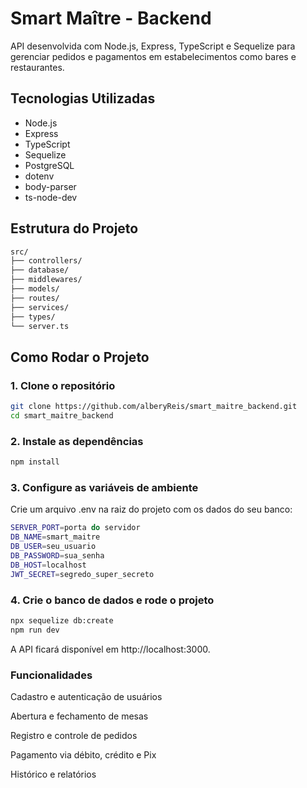 
# Smart Maître - Backend

API desenvolvida com Node.js, Express, TypeScript e Sequelize para gerenciar pedidos e pagamentos em estabelecimentos como bares e restaurantes.

## Tecnologias Utilizadas

- Node.js
- Express
- TypeScript
- Sequelize
- PostgreSQL
- dotenv
- body-parser
- ts-node-dev

## Estrutura do Projeto

```bash
src/
├── controllers/
├── database/
├── middlewares/
├── models/
├── routes/
├── services/
├── types/
└── server.ts
```

## Como Rodar o Projeto

### 1. Clone o repositório

```bash
git clone https://github.com/alberyReis/smart_maitre_backend.git
cd smart_maitre_backend
```

### 2. Instale as dependências

```bash
npm install
```

### 3. Configure as variáveis de ambiente

Crie um arquivo .env na raiz do projeto com os dados do seu banco:

```bash
SERVER_PORT=porta do servidor
DB_NAME=smart_maitre
DB_USER=seu_usuario
DB_PASSWORD=sua_senha
DB_HOST=localhost
JWT_SECRET=segredo_super_secreto
```

### 4. Crie o banco de dados e rode o projeto

```bash
npx sequelize db:create
npm run dev
```

A API ficará disponível em http://localhost:3000.

### Funcionalidades
 Cadastro e autenticação de usuários

 Abertura e fechamento de mesas

 Registro e controle de pedidos

 Pagamento via débito, crédito e Pix

 Histórico e relatórios


